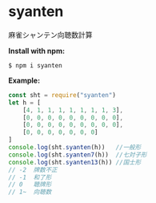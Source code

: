 # syanten
麻雀シャンテン向聴数計算

**Install with npm:**
```
$ npm i syanten
```

**Example:**
```js
const sht = require("syanten")
let h = [
    [4, 1, 1, 1, 1, 1, 1, 1, 3],
    [0, 0, 0, 0, 0, 0, 0, 0, 0],
    [0, 0, 0, 0, 0, 0, 0, 0, 0],
    [0, 0, 0, 0, 0, 0, 0]
]
console.log(sht.syanten(h))   //一般形
console.log(sht.syanten7(h))  //七対子形
console.log(sht.syanten13(h)) //国士形
// -2  牌数不正
// -1  和了形
// 0   聴牌形
// 1~  向聴数
```
